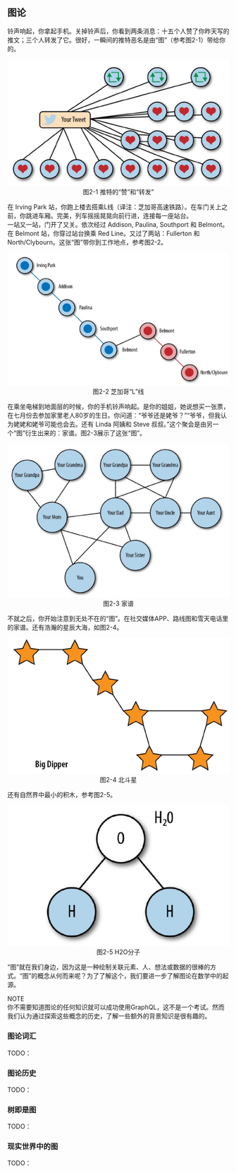 ## 图论
铃声响起，你拿起手机。关掉铃声后，你看到两条消息：十五个人赞了你昨天写的推文；三个人转发了它。很好，一瞬间的推特恶名是由“图”（参考图2-1）带给你的。  
<p align="center">
  <img src="Image/2-1.png"><br>
  图2-1 推特的“赞”和“转发”<br>
</p>
  
在 Irving Park 站，你跑上楼去搭乘L线（译注：芝加哥高速铁路）。在车门关上之前，你跳进车厢。完美，列车摇摇晃晃向前行进，连接每一座站台。  
一站又一站，门开了又关。依次经过 Addison, Paulina, Southport 和 Belmont。在 Belmont 站，你穿过站台换乘 Red Line。又过了两站：Fullerton 和 North/Clybourn。这张“图”带你到工作地点，参考图2-2。  
<p align="center">
  <img src="Image/2-2.png"><br>
  图2-2 芝加哥“L”线<br>
</p>
  
在乘坐电梯到地面层的时候，你的手机铃声响起。是你的姐姐，她说想买一张票，在七月份去参加家里老人80岁的生日。你问道：“爷爷还是姥爷？”“爷爷，但我认为姥姥和姥爷可能也会去。还有 Linda 阿姨和 Steve 叔叔。”这个聚会是由另一个“图”衍生出来的：家谱。图2-3展示了这张“图”。  
<p align="center">
  <img src="Image/2-3.png"><br>
  图2-3 家谱<br>
</p>
  
不就之后，你开始注意到无处不在的“图”。在社交媒体APP、路线图和雪天电话里的家谱。还有浩瀚的星辰大海，如图2-4。  
<p align="center">
  <img src="Image/2-4.png"><br>
  图2-4 北斗星<br>
</p>
  
还有自然界中最小的积木，参考图2-5。
<p align="center">
  <img src="Image/2-5.png"><br>
  图2-5 H2O分子<br>
</p>
  
“图”就在我们身边，因为这是一种绘制关联元素、人、想法或数据的很棒的方式。“图”的概念从何而来呢？为了了解这个，我们要进一步了解图论在数学中的起源。  
  
NOTE  
你不需要知道图论的任何知识就可以成功使用GraphQL，这不是一个考试。然而我们认为通过探索这些概念的历史，了解一些额外的背景知识是很有趣的。  
### 图论词汇
TODO：
### 图论历史
TODO：
### 树即是图
TODO：
### 现实世界中的图
TODO：
